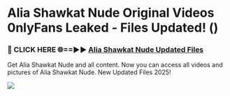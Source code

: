 # Alia Shawkat Nude Original Videos 0nlyFans Leaked - Files Updated! ()

<h3>🔴 CLICK HERE 🌐==►► <a href="https://tinyurl.com/2p9ay9w9" rel="nofollow">Alia Shawkat Nude Updated Files</a></h3>

Get Alia Shawkat Nude and all content. Now you can access all videos and pictures of Alia Shawkat Nude. New Updated Files 2025!

[![](https://i.imgur.com/KQgVmj3.gif)](https://tinyurl.com/2p9ay9w9)
